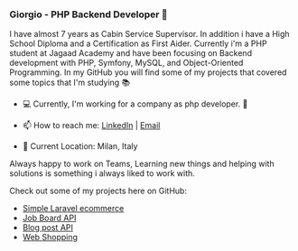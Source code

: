 ### Giorgio - PHP Backend Developer 👋

I have almost 7 years as Cabin Service Supervisor. In addition i have a High School Diploma and a Certification as First Aider. Currently i'm a PHP student at Jagaad Academy and have been focusing on Backend development with PHP, Symfony, MySQL, and Object-Oriented Programming. In my GitHub you will find some of my projects that covered some topics that I'm studying :books:


- :computer: Currently, I'm working for a company as php developer. :elephant:

- 📫 How to reach me: [LinkedIn](https://www.linkedin.com/in/giorgio-selmi-704223107/) | [Email](mailto:selmi.giorgio@gmail.com)

- :round_pushpin: Current Location: Milan, Italy

Always happy to work on Teams, Learning new things and helping with solutions is something i always liked to work with. 


Check out some of my projects here on GitHub:

- <a href="https://github.com/Giorgio163/laravel-basket-app">Simple Laravel ecommerce</a>
- <a href="https://github.com/Giorgio163/job-board-api">Job Board API</a>
- <a href="https://github.com/Giorgio163/api-blog-posts">Blog post API</a>
- <a href="https://github.com/Giorgio163/web-shopping">Web Shopping</a>
